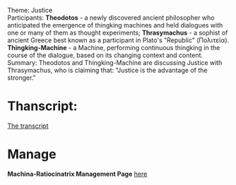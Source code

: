 Theme:
    Justice<br>
Participants:
    <b>Theodotos</b> - a newly discovered ancient philosopher who anticipated the emergence
            of thingking machines and held dialogues with one or many of them as
            thought experiments;
    <b>Thrasymachus</b> - a sophist of ancient Greece  best known as a participant in Plato's
            "Republic" (Πολιτεία).
    <b>Thingking-Machine</b> - a Machine, performing continuous thingking in the course of
            the dialogue, based on its changing context and content.<br>
Summary:
    Theodotos and Thingking-Machine are discussing Justice with Thrasymachus, who is 
    claiming that: "Justice is the advantage of the stronger."
# Thanscript:
[The transcript](pages/dialogue)
# Manage
**Machina-Ratiocinatrix Management Page** [here](pages/manage)